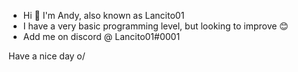 - Hi 👋 I'm Andy, also known as Lancito01
- I have a very basic programming level, but looking to improve 😊
- Add me on discord @ Lancito01#0001

Have a nice day o/
